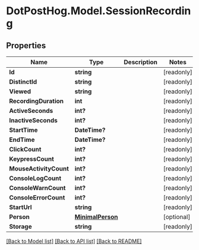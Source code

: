 # DotPostHog.Model.SessionRecording

## Properties

Name | Type | Description | Notes
------------ | ------------- | ------------- | -------------
**Id** | **string** |  | [readonly] 
**DistinctId** | **string** |  | [readonly] 
**Viewed** | **string** |  | [readonly] 
**RecordingDuration** | **int** |  | [readonly] 
**ActiveSeconds** | **int?** |  | [readonly] 
**InactiveSeconds** | **int?** |  | [readonly] 
**StartTime** | **DateTime?** |  | [readonly] 
**EndTime** | **DateTime?** |  | [readonly] 
**ClickCount** | **int?** |  | [readonly] 
**KeypressCount** | **int?** |  | [readonly] 
**MouseActivityCount** | **int?** |  | [readonly] 
**ConsoleLogCount** | **int?** |  | [readonly] 
**ConsoleWarnCount** | **int?** |  | [readonly] 
**ConsoleErrorCount** | **int?** |  | [readonly] 
**StartUrl** | **string** |  | [readonly] 
**Person** | [**MinimalPerson**](MinimalPerson.md) |  | [optional] 
**Storage** | **string** |  | [readonly] 

[[Back to Model list]](../README.md#documentation-for-models) [[Back to API list]](../README.md#documentation-for-api-endpoints) [[Back to README]](../README.md)

